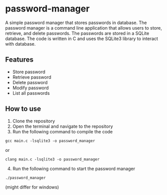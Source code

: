 # password-manager
A simple password manager that stores passwords in database. The password manager is a command line application that allows users to store, retrieve, and delete passwords. The passwords are stored in a SQLite database. The code is written in C and uses the SQLite3 library to interact with database.

## Features
- Store password
- Retrieve password
- Delete password
- Modify password
- List all passwords

## How to use
1. Clone the repository
2. Open the terminal and navigate to the repository
3. Run the following command to compile the code
```
gcc main.c -lsqlite3 -o password_manager
```
or 
```
clang main.c -lsqlite3 -o password_manager
```
4. Run the following command to start the password manager
```
./password_manager
```
(might differ for windows)